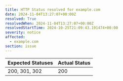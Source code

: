 ```yaml
---
title: HTTP Status resolved for example.com
date: 2024-11-04T13:27:07+00:00Z
resolved: True
resolvedWhen: 2024-11-04T13:27:07+00:00Z
resolvedStartTime: 2024-10-25T21:09:43.191474+00:00
severity: notice
affected:
  - example.com
section: issue
---
```


| Expected Statuses | Actual Status  |
|-------------------|----------------|
| 200, 301, 302 | 200 |
